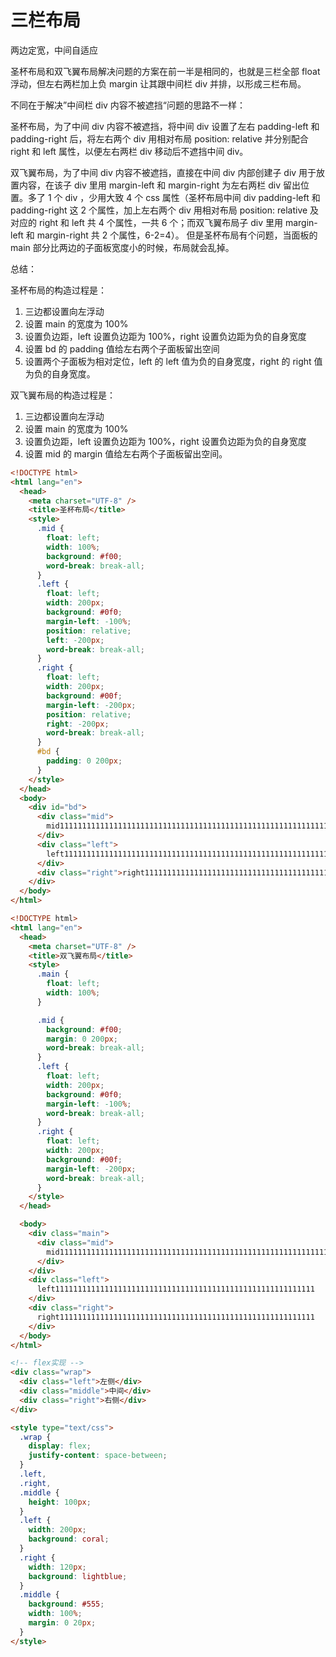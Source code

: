 # 三栏布局

两边定宽，中间自适应

圣杯布局和双飞翼布局解决问题的方案在前一半是相同的，也就是三栏全部 float 浮动，但左右两栏加上负 margin 让其跟中间栏 div 并排，以形成三栏布局。

不同在于解决”中间栏 div 内容不被遮挡“问题的思路不一样：

圣杯布局，为了中间 div 内容不被遮挡，将中间 div 设置了左右 padding-left 和 padding-right 后，将左右两个 div 用相对布局 position: relative 并分别配合 right 和 left 属性，以便左右两栏 div 移动后不遮挡中间 div。

双飞翼布局，为了中间 div 内容不被遮挡，直接在中间 div 内部创建子 div 用于放置内容，在该子 div 里用 margin-left 和 margin-right 为左右两栏 div 留出位置。多了 1 个 div ，少用大致 4 个 css 属性（圣杯布局中间 div padding-left 和 padding-right 这 2 个属性，加上左右两个 div 用相对布局 position: relative 及对应的 right 和 left 共 4 个属性，一共 6 个；而双飞翼布局子 div 里用 margin-left 和 margin-right 共 2 个属性，6-2=4）。
但是圣杯布局有个问题，当面板的 main 部分比两边的子面板宽度小的时候，布局就会乱掉。

总结：

圣杯布局的构造过程是：

1. 三边都设置向左浮动
2. 设置 main 的宽度为 100%
3. 设置负边距，left 设置负边距为 100%，right 设置负边距为负的自身宽度
4. 设置 bd 的 padding 值给左右两个子面板留出空间
5. 设置两个子面板为相对定位，left 的 left 值为负的自身宽度，right 的 right 值为负的自身宽度。

双飞翼布局的构造过程是：

1. 三边都设置向左浮动
2. 设置 main 的宽度为 100%
3. 设置负边距，left 设置负边距为 100%，right 设置负边距为负的自身宽度
4. 设置 mid 的 margin 值给左右两个子面板留出空间。

```html
<!DOCTYPE html>
<html lang="en">
  <head>
    <meta charset="UTF-8" />
    <title>圣杯布局</title>
    <style>
      .mid {
        float: left;
        width: 100%;
        background: #f00;
        word-break: break-all;
      }
      .left {
        float: left;
        width: 200px;
        background: #0f0;
        margin-left: -100%;
        position: relative;
        left: -200px;
        word-break: break-all;
      }
      .right {
        float: left;
        width: 200px;
        background: #00f;
        margin-left: -200px;
        position: relative;
        right: -200px;
        word-break: break-all;
      }
      #bd {
        padding: 0 200px;
      }
    </style>
  </head>
  <body>
    <div id="bd">
      <div class="mid">
        mid111111111111111111111111111111111111111111111111111111111111111111111111111111111111111111111111111111111111111111111111111111111111111111111111111111
      </div>
      <div class="left">
        left11111111111111111111111111111111111111111111111111111111111111111111111111111111111111111
      </div>
      <div class="right">right1111111111111111111111111111111111111111111</div>
    </div>
  </body>
</html>
```

```html
<!DOCTYPE html>
<html lang="en">
  <head>
    <meta charset="UTF-8" />
    <title>双飞翼布局</title>
    <style>
      .main {
        float: left;
        width: 100%;
      }

      .mid {
        background: #f00;
        margin: 0 200px;
        word-break: break-all;
      }
      .left {
        float: left;
        width: 200px;
        background: #0f0;
        margin-left: -100%;
        word-break: break-all;
      }
      .right {
        float: left;
        width: 200px;
        background: #00f;
        margin-left: -200px;
        word-break: break-all;
      }
    </style>
  </head>

  <body>
    <div class="main">
      <div class="mid">
        mid111111111111111111111111111111111111111111111111111111111111111111111111111
      </div>
    </div>
    <div class="left">
      left1111111111111111111111111111111111111111111111111111111111
    </div>
    <div class="right">
      right111111111111111111111111111111111111111111111111111111111
    </div>
  </body>
</html>
```

```html
<!-- flex实现 -->
<div class="wrap">
  <div class="left">左侧</div>
  <div class="middle">中间</div>
  <div class="right">右侧</div>
</div>

<style type="text/css">
  .wrap {
    display: flex;
    justify-content: space-between;
  }
  .left,
  .right,
  .middle {
    height: 100px;
  }
  .left {
    width: 200px;
    background: coral;
  }
  .right {
    width: 120px;
    background: lightblue;
  }
  .middle {
    background: #555;
    width: 100%;
    margin: 0 20px;
  }
</style>
```
